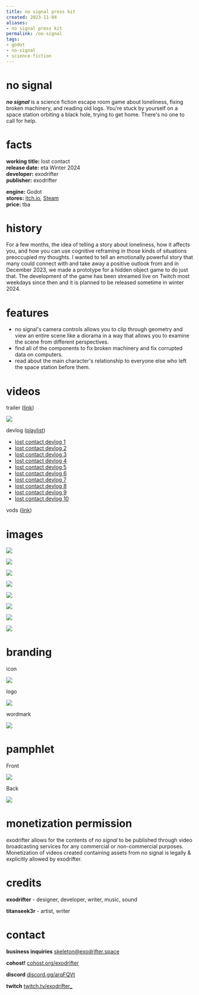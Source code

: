 ```yaml
---
title: no signal press kit
created: 2023-11-04
aliases:
- no signal press kit
permalink: /no-signal
tags:
- godot
- no-signal
- science-fiction
---
```


# no signal

_**no signal**_ is a science fiction escape room game about loneliness, fixing broken machinery, and reading old logs. You're stuck by yourself on a space station orbiting a black hole, trying to get home. There's no one to call for help.

# facts

<div class="flex">
<div style="flex-grow: 1">

**working title:** lost contact<br/>
**release date:** eta Winter 2024<br/>
**developer:** exodrifter<br/>
**publisher:** exodrifter<br/>

</div>
<div style="flex-grow: 1">

**engine:** Godot<br/>
**stores:** [itch.io](https://exodrifter.itch.io/lost-contact), [Steam](https://store.steampowered.com/app/2840590/no_signal)<br/>
**price:** tba<br/>

</div>
</div>

# history

For a few months, the idea of telling a story about loneliness, how it affects you, and how you can use cognitive reframing in those kinds of situations preoccupied my thoughts. I wanted to tell an emotionally powerful story that many could connect with and take away a positive outlook from and in December 2023, we made a prototype for a hidden object game to do just that. The development of the game has been streamed live on Twitch most weekdays since then and it is planned to be released sometime in winter 2024.

# features

- no signal's camera controls allows you to clip through geometry and view an entire scene like a diorama in a way that allows you to examine the scene from different perspectives.
- find all of the components to fix broken machinery and fix corrupted data on computers.
- read about the main character's relationship to everyone else who left the space station before them.

# videos

trailer ([link](https://www.youtube.com/watch?v=Ed8CmFCwBzI))

![](https://www.youtube.com/watch?v=Ed8CmFCwBzI)

devlog ([playlist](https://www.youtube.com/playlist?list=PLd8SaP0bJwZK-WMlO0YxpJi3ZRxAqq2Ap))
- [lost contact devlog 1](../blog/20231224031713.md)
- [lost contact devlog 2](../blog/20231231003839.md)
- [lost contact devlog 3](../blog/20240106154120.md)
- [lost contact devlog 4](../blog/20240114134443.md)
- [lost contact devlog 5](../blog/20240120223842.md)
- [lost contact devlog 6](../blog/20240128044819.md)
- [lost contact devlog 7](../blog/20240204054934.md)
- [lost contact devlog 8](../blog/20240212031904.md)
- [lost contact devlog 9](../blog/20240221200148.md)
- [lost contact devlog 10](../blog/20240225175931.md)

vods ([link](https://vods.exodrifter.space/tag/lost-contact/))

# images

![](no-signal/screen-1.png)

![](no-signal/screen-2.png)

![](no-signal/screen-3.png)

![](no-signal/screen-4.png)

![](no-signal/screen-5.png)

![](no-signal/screen-6.png)

![](no-signal/screen-7.png)

![](no-signal/screen-8.png)

# branding

icon

![](no-signal/icon.svg)

logo

![](no-signal/logo.svg)

wordmark

![](no-signal/wordmark.svg)

# pamphlet

Front

![](no-signal/pamphlet-front.png)

Back

![](no-signal/pamphlet-back.png)

# monetization permission

exodrifter allows for the contents of _no signal_ to be published through video broadcasting services for any commercial or non-commercial purposes. Monetization of videos created containing assets from no signal is legally & explicitly allowed by exodrifter.

# credits

**exodrifter** - designer, developer, writer, music, sound

**titanseek3r** - artist, writer

# contact

**business inquiries** [skeleton@exodrifter.space](mailto:skeleton@exodrifter.space)

**cohost!** [cohost.org/exodrifter](https://cohost.org/exodrifter)

**discord** [discord.gg/arqFQVt](https://discord.gg/arqFQVt)

**twitch** [twitch.tv/exodrifter_](https://twitch.tv/exodrifter_)
